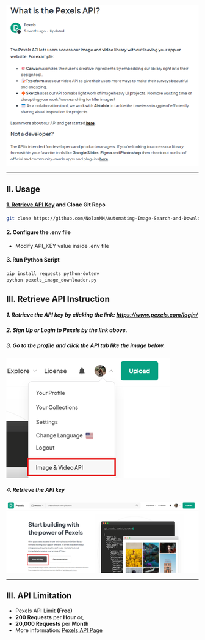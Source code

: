 ![Alt text](./doc/Pexels_About.png)

---

## II. Usage

#### [1. Retrieve API Key](#retrieve-api-instruction) and Clone Git Repo
```bash
git clone https://github.com/NolanMM/Automating-Image-Search-and-Download-with-the-PexelsAPI-Module.git
```

#### 2. Configure the .env file

- Modify API_KEY value inside .env file

#### 3. Run Python Script

``` bash
pip install requests python-dotenv
python pexels_image_downloader.py
```

## III. Retrieve API Instruction
##### 1. Retrieve the API key by clicking the link: https://www.pexels.com/login/
##### 2. Sign Up or Login to Pexels by the link above.
##### 3. Go to the profile and click the API tab like the image below.
![Alt text](./doc/Pexels_Apis_1.png)
##### 4. Retrieve the API key
![Alt text](./doc/Pexels_Apis_2.png)

---

## III. API Limitation
- Pexels API Limit **(Free)**
- **200 Requests** per **Hour** or,
- **20,000 Requests** per **Month**
- More information: [Pexels API Page](https://help.pexels.com/hc/en-us/categories/900001326143-API)
    